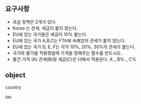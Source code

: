 ## 요구사항

- 과금 정책은 2개가 있다.
- Korea 는 관세, 세금이 붙지 않는다.
- EU에 있는 국가들은 세금이 10% 붙는다.
- EU에 있는 국가 A,B,C는 FTA에 속해있어 관세가 붙지 않는다.
- EU에 있는 국가 D, E, F는 각각 10%, 20%, 30%의 관세가 붙는다.
- 국가와 물가를 적용했을때 가격을 정해주는 함수를 만드시오.
- 물건 가격 (A) 관세(B)랑 세금(C)은 더해서 적용된다. A _ B% _ C%

## object

country

tax
